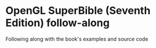 # OpenGL SuperBible (Seventh Edition) follow-along

Following along with the book's examples and source code
